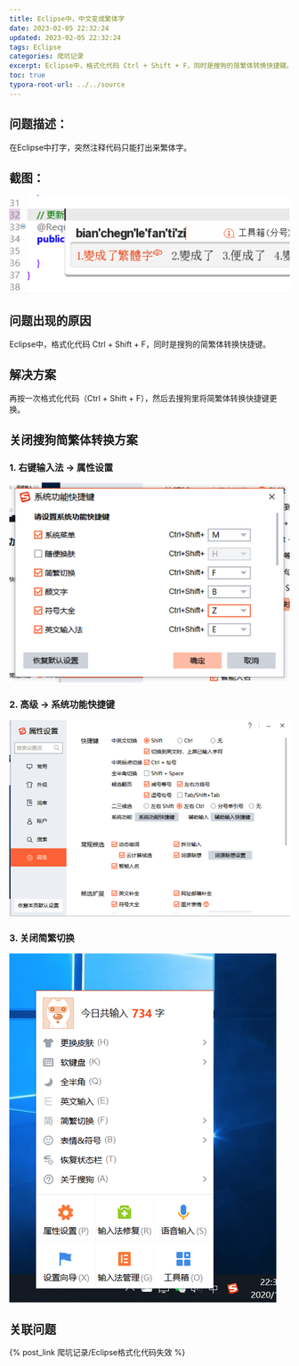 ```yaml
---
title: Eclipse中，中文变成繁体字
date: 2023-02-05 22:32:24
updated: 2023-02-05 22:32:24
tags: Eclipse
categories: 爬坑记录
excerpt: Eclipse中，格式化代码 Ctrl + Shift + F，同时是搜狗的简繁体转换快捷键。
toc: true
typora-root-url: ../../source
---
```


## 问题描述：

在Eclipse中打字，突然注释代码只能打出来繁体字。

## 截图：

![](images/Eclipse中，中文变成繁体字/2023-02-05-22-37-30.png)

## 问题出现的原因

Eclipse中，格式化代码 Ctrl + Shift + F，同时是搜狗的简繁体转换快捷键。

## 解决方案

再按一次格式化代码（Ctrl + Shift + F），然后去搜狗里将简繁体转换快捷键更换。

## 关闭搜狗简繁体转换方案

### 1. 右键输入法 -> 属性设置

![](images/Eclipse中，中文变成繁体字/2023-02-05-22-37-39.png)

### 2. 高级 -> 系统功能快捷键

![](images/Eclipse中，中文变成繁体字/2023-02-05-22-37-50.png)

### 3. 关闭简繁切换

![](images/Eclipse中，中文变成繁体字/2023-02-05-22-37-55.png)

## 关联问题

{% post_link 爬坑记录/Eclipse格式化代码失效 %}
